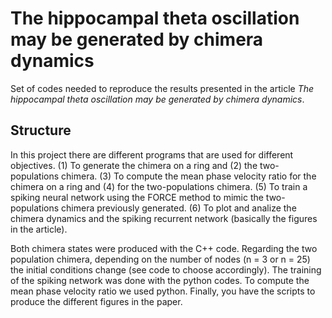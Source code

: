# The hippocampal theta oscillation may be generated by chimera dynamics
Set of codes needed to reproduce the results presented in the article _The hippocampal theta oscillation may be generated by chimera dynamics_.

## Structure
In this project there are different programs that are used for different objectives. (1) To generate the chimera on a ring and (2) the two-populations chimera. (3) To compute the mean phase velocity ratio for the chimera on a ring and (4) for the two-populations chimera. (5) To train a spiking neural network using the FORCE method to mimic the two-populations chimera previously generated.
(6) To plot and analize the chimera dynamics and the spiking recurrent network (basically the figures in the article).

Both chimera states were produced with the C++ code. Regarding the two population chimera, depending on the number of nodes (n = 3 or n = 25) the initial conditions change (see code to choose accordingly). The training of the spiking network was done with the python codes. To compute the mean phase velocity ratio we used python. Finally, you have the scripts to produce the different figures in the paper.
